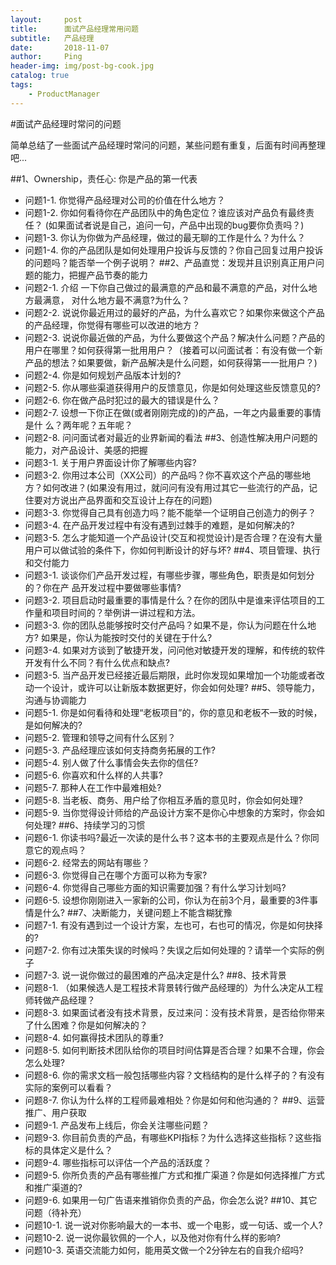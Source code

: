```yaml
---
layout:     post
title:      面试产品经理常用问题
subtitle:   产品经理
date:       2018-11-07
author:     Ping
header-img: img/post-bg-cook.jpg
catalog: true
tags:
    - ProductManager
---
```


#面试产品经理时常问的问题

简单总结了一些面试产品经理时常问的问题，某些问题有重复，后面有时间再整理吧...

##1、Ownership，责任心: 你是产品的第一代表
- 问题1-1. 你觉得产品经理对公司的价值在什么地方？
- 问题1-2. 你如何看待你在产品团队中的角色定位？谁应该对产品负有最终责任？ (如果⾯试者说是⾃⼰，追问⼀句，产品中出现的bug要你负责吗？)
- 问题1-3. 你认为你做为产品经理，做过的最⽆聊的工作是什么？为什么？
- 问题1-4. 你的产品团队是如何处理用户投诉与反馈的？你自己回复过⽤户投诉的问题吗？能否举一个例子说明？
##2、产品直觉：发现并且识别真正用户问题的能力，把握产品节奏的能力
- 问题2-1. 介绍 一下你自己做过的最满意的产品和最不满意的产品，对什么地方最满意， 对什么地⽅最不满意?为什么？
- 问题2-2. 说说你最近用过的最好的产品，为什么喜欢它？如果你来做这个产品的产品经理，你觉得有哪些可以改进的地方？
- 问题2-3. 说说你最近做的产品，为什么要做这个产品？解决什么问题？产品的用户在哪里？如何获得第一批⽤用户？（接着可以问面试者：有没有做一个新产品的想法？如果要做，新产品解决是什么问题，如何获得第⼀一批⽤户？)
- 问题2-4. 你是如何规划产品版本计划的?
- 问题2-5. 你从哪些渠道获得用户的反馈意见，你是如何处理这些反馈意见的?
- 问题2-6. 你在做产品时犯过的最大的错误是什么？
- 问题2-7. 设想一下你正在做(或者刚刚完成的)的产品，一年之内最重要的事情是什 么？两年呢？五年呢？
- 问题2-8. 问问面试者对最近的业界新闻的看法
##3、创造性解决用户问题的能力，对产品设计、美感的把握
- 问题3-1. 关于用户界面设计你了解哪些内容?
- 问题3-2. 你⽤过本公司（XX公司）的产品吗？你不喜欢这个产品的哪些地方？如何改进？(如果没有用过，就问问有没有用过其它一些流行的产品，记住要对方说出产品界⾯和交互设计上存在的问题)
- 问题3-3. 你觉得⾃⼰具有创造力吗？能不能举一个证明⾃⼰创造力的例子？
- 问题3-4. 在产品开发过程中有没有遇到过棘⼿的难题，是如何解决的?
- 问题3-5. 怎么才能知道⼀个产品设计(交互和视觉设计)是否合理？在没有大量用户可以做试验的条件下，你如何判断设计的好与坏?
##4、项目管理、执⾏和交付能⼒
- 问题3-1. 谈谈你们产品开发过程，有哪些步骤，哪些角色，职责是如何划分的？你在产 品开发过程中要做哪些事情?
- 问题3-2. 项目启动时最重要的事情是什么？在你的团队中是谁来评估项目的⼯作量和项目时间的？举例讲一讲过程和方法。
- 问题3-3. 你的团队总能够按时交付产品吗？如果不是，你认为问题在什么地方? 如果是，你认为能按时交付的关键在于什么?
- 问题3-4. 如果对⽅谈到了敏捷开发，问问他对敏捷开发的理解，和传统的软件开发有什么不同？有什么优点和缺点?
- 问题3-5. 当产品开发已经接近最后期限，此时你发现如果增加⼀个功能或者改动一个设计，或许可以让新版本数据更好，你会如何处理?
##5、领导能力，沟通与协调能力
- 问题5-1. 你是如何看待和处理“老板项目”的，你的意见和老板不一致的时候，是如何解决的?
- 问题5-2. 管理和领导之间有什么区别？
- 问题5-3. 产品经理应该如何支持商务拓展的工作?
- 问题5-4. 别⼈做了什么事情会失去你的信任?
- 问题5-6. 你喜欢和什么样的⼈共事?
- 问题5-7. 那种人在工作中最难相处?
- 问题5-8. 当⽼板、商务、用户给了你相互矛盾的意见时，你会如何处理?
- 问题5-9. 当你觉得设计师给的产品设计⽅案不是你⼼中想象的方案时，你会如何处理?
##6、持续学习的习惯
- 问题6-1. 你读书吗?最近⼀次读的是什么书？这本书的主要观点是什么？你同意它的观点吗？
- 问题6-2. 经常去的⽹站有哪些？
- 问题6-3. 你觉得自⼰在哪个方面可以称为专家?
- 问题6-4. 你觉得⾃⼰哪些方面的知识需要加强？有什么学习计划吗?
- 问题6-5. 设想你刚刚进入一家新的公司，你认为在前3个月，最重要的3件事情是什么?
##7、决断能力，关键问题上不能含糊犹豫
- 问题7-1. 有没有遇到过⼀个设计方案，左也可，右也可的情况，你是如何抉择的?
-  问题7-2. 你有过决策失误的时候吗？失误之后如何处理的？请举⼀个实际的例子
- 问题7-3. 说一说你做过的最困难的产品决定是什么?
##8、技术背景
- 问题8-1. （如果候选人是工程技术背景转行做产品经理的）为什么决定从工程师转做产品经理？
- 问题8-3. 如果⾯试者没有技术背景，反过来问：没有技术背景，是否给你带来了什么困难？你是如何解决的？
- 问题8-4. 如何赢得技术团队的尊重?
- 问题8-5. 如何判断技术团队给你的项⽬时间估算是否合理？如果不合理，你会怎么处理?
- 问题8-6. 你的需求⽂档⼀般包括哪些内容？文档结构的是什么样子的？有没有实际的案例可以看看？
- 问题8-7. 你认为什么样的工程师最难相处？你是如何和他沟通的？
##9、运营推⼴、用户获取
- 问题9-1. 产品发布上线后，你会关注哪些问题？
- 问题9-3. 你目前负责的产品，有哪些KPI指标？为什么选择这些指标？这些指标的具体定义是什么？
- 问题9-4. 哪些指标可以评估一个产品的活跃度？
- 问题9-5. 你所负责的产品有哪些推广方式和推广渠道？你是如何选择推广方式和推广渠道的?
- 问题9-6. 如果⽤一句广告语来推销你负责的产品，你会怎么说?
##10、其它问题（待补充）
- 问题10-1. 说⼀说对你影响最大的⼀本书、或一个电影，或一句话、或一个⼈?
-  问题10-2. 说⼀说你最钦佩的一个人，以及他对你有什么样的影响?
- 问题10-3. 英语交流能力如何，能用英文做⼀个2分钟左右的自我介绍吗?
